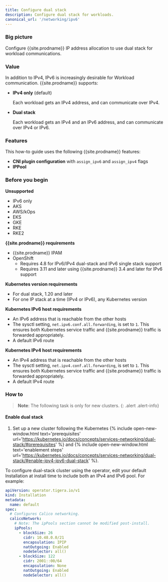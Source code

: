 ```yaml
---
title: Configure dual stack 
description: Configure dual stack for workloads.
canonical_url: '/networking/ipv6'
---
```


### Big picture

Configure {{site.prodname}} IP address allocation to use dual stack for workload communications.

### Value

In addition to IPv4, IPv6 is increasingly desirable for Workload communication. {{site.prodname}} supports:

- **IPv4 only** (default)

  Each workload gets an IPv4 address, and can communicate over IPv4.

- **Dual stack**

  Each workload gets an IPv4 and an IPv6 address, and can communicate over IPv4 or IPv6.

### Features

This how-to guide uses the following {{site.prodname}} features:

- **CNI plugin configuration** with `assign_ipv6` and `assign_ipv4` flags
- **IPPool**

### Before you begin

**Unsupported**
- IPv6 only
- AKS
- AWS/kOps
- EKS
- GKE
- RKE
- RKE2

**{{site.prodname}} requirements**

- {{site.prodname}} IPAM
- OpenShift 
  - Requires 4.8 for IPv6/IPv4 dual-stack and IPv6 single stack support
  - Requires 3.11 and later using {{site.prodname}} 3.4 and later for IPv6 support

**Kubernetes version requirements**
  - For dual stack, 1.20 and later
  - For one IP stack at a time (IPv4 or IPv6), any Kubernetes version

**Kubernetes IPv6 host requirements**
  - An IPv6 address that is reachable from the other hosts
  - The sysctl setting, `net.ipv6.conf.all.forwarding`, is set to `1`.
    This ensures both Kubernetes service traffic and {{site.prodname}} traffic is forwarded appropriately.
  - A default IPv6 route

**Kubernetes IPv4 host requirements**
  - An IPv4 address that is reachable from the other hosts
  - The sysctl setting, `net.ipv4.conf.all.forwarding`, is set to `1`.
    This ensures both Kubernetes service traffic and {{site.prodname}} traffic is forwarded appropriately.
  - A default IPv4 route

### How to

>**Note**: The following task is only for new clusters.
{: .alert .alert-info}

#### Enable dual stack

1. Set up a new cluster following the Kubernetes {% include open-new-window.html text='prerequisites' url='https://kubernetes.io/docs/concepts/services-networking/dual-stack/#prerequisites' %} and {% include open-new-window.html text='enablement steps' url='https://kubernetes.io/docs/concepts/services-networking/dual-stack/#enable-ipv4-ipv6-dual-stack' %}.

To configure dual-stack cluster using the operator, edit your default Installation at install time to include both an IPv4 and IPv6 pool. For example:

```yaml
apiVersion: operator.tigera.io/v1
kind: Installation
metadata:
  name: default
spec:
  # Configures Calico networking.
  calicoNetwork:
    # Note: The ipPools section cannot be modified post-install.
    ipPools:
      - blockSize: 26
        cidr: 10.48.0.0/21
        encapsulation: IPIP
        natOutgoing: Enabled
        nodeSelector: all()
      - blockSize: 122
        cidr: 2001::00/64
        encapsulation: None
        natOutgoing: Enabled
        nodeSelector: all()
```
